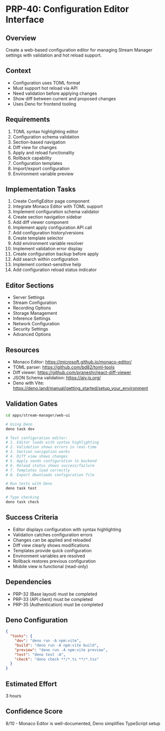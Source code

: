 # PRP-40: Configuration Editor Interface

## Overview
Create a web-based configuration editor for managing Stream Manager settings with validation and hot reload support.

## Context
- Configuration uses TOML format
- Must support hot reload via API
- Need validation before applying changes
- Show diff between current and proposed changes
- Uses Deno for frontend tooling

## Requirements
1. TOML syntax highlighting editor
2. Configuration schema validation
3. Section-based navigation
4. Diff view for changes
5. Apply and reload functionality
6. Rollback capability
7. Configuration templates
8. Import/export configuration
9. Environment variable preview

## Implementation Tasks
1. Create ConfigEditor page component
2. Integrate Monaco Editor with TOML support
3. Implement configuration schema validator
4. Create section navigation sidebar
5. Add diff viewer component
6. Implement apply configuration API call
7. Add configuration history/versions
8. Create template selector
9. Add environment variable resolver
10. Implement validation error display
11. Create configuration backup before apply
12. Add search within configuration
13. Implement context-sensitive help
14. Add configuration reload status indicator

## Editor Sections
- Server Settings
- Stream Configuration
- Recording Options
- Storage Management
- Inference Settings
- Network Configuration
- Security Settings
- Advanced Options

## Resources
- Monaco Editor: https://microsoft.github.io/monaco-editor/
- TOML parser: https://github.com/bd82/toml-tools
- Diff viewer: https://github.com/praneshr/react-diff-viewer
- JSON Schema validation: https://ajv.js.org/
- Deno with Vite: https://deno.land/manual/getting_started/setup_your_environment

## Validation Gates
```bash
cd apps/stream-manager/web-ui

# Using Deno
deno task dev

# Test configuration editor:
# 1. Editor loads with syntax highlighting
# 2. Validation shows errors in real-time
# 3. Section navigation works
# 4. Diff view shows changes
# 5. Apply sends configuration to backend
# 6. Reload status shows success/failure
# 7. Templates load correctly
# 8. Export downloads configuration file

# Run tests with Deno
deno task test

# Type checking
deno task check
```

## Success Criteria
- Editor displays configuration with syntax highlighting
- Validation catches configuration errors
- Changes can be applied and reloaded
- Diff view clearly shows modifications
- Templates provide quick configuration
- Environment variables are resolved
- Rollback restores previous configuration
- Mobile view is functional (read-only)

## Dependencies
- PRP-32 (Base layout) must be completed
- PRP-33 (API client) must be completed
- PRP-35 (Authentication) must be completed

## Deno Configuration
```json
{
  "tasks": {
    "dev": "deno run -A npm:vite",
    "build": "deno run -A npm:vite build",
    "preview": "deno run -A npm:vite preview",
    "test": "deno test -A",
    "check": "deno check **/*.ts **/*.tsx"
  }
}
```

## Estimated Effort
3 hours

## Confidence Score
8/10 - Monaco Editor is well-documented, Deno simplifies TypeScript setup